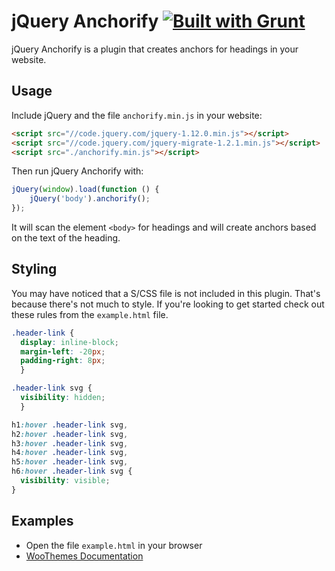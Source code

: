 # jQuery Anchorify [![Built with Grunt](https://cdn.gruntjs.com/builtwith.png)](http://gruntjs.com/)

jQuery Anchorify is a plugin that creates anchors for headings in your website.

## Usage

Include jQuery and the file `anchorify.min.js` in your website:

```html
<script src="//code.jquery.com/jquery-1.12.0.min.js"></script>
<script src="//code.jquery.com/jquery-migrate-1.2.1.min.js"></script>
<script src="./anchorify.min.js"></script>
```

Then run jQuery Anchorify with:

```javascript
jQuery(window).load(function () {
    jQuery('body').anchorify();
});
```

It will scan the element `<body>` for headings and will create anchors based on the text of the heading.

## Styling 

You may have noticed that a S/CSS file is not included in this plugin. That's because there's not much to style. If you're looking to get started check out these rules from the `example.html` file.

```css
.header-link {
  display: inline-block;
  margin-left: -20px;
  padding-right: 8px;
  }

.header-link svg {
  visibility: hidden;
  }

h1:hover .header-link svg,
h2:hover .header-link svg,
h3:hover .header-link svg,
h4:hover .header-link svg,
h5:hover .header-link svg,
h6:hover .header-link svg {
  visibility: visible;
} 
```

## Examples

* Open the file `example.html` in your browser
* [WooThemes Documentation](https://docs.woothemes.com/document/start-with-woocommerce-in-5-steps/)
